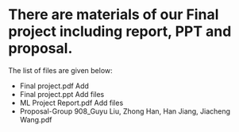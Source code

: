 # There are materials of our Final project including report, PPT and proposal. 
The list of files are given below: 
* Final project.pdf	Add 
* Final project.ppt	Add files
* ML Project Report.pdf	Add files
* Proposal-Group 908_Guyu Liu, Zhong Han, Han Jiang, Jiacheng Wang.pdf
